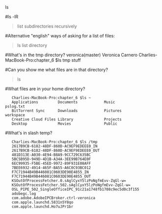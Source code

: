 ls

#ls -lR
>list subdirectories recursively

#Alternative "english" ways of asking for a list of files:

>ls
>list directory

#What's in the tmp directory?
  veronica(master) Veronica Carnero
  Charlies-MacBook-Pro:chapter_6 $ls tmp
  stuff

#Can you show me what files are in that directory?
>ls

#What files are in your home directory?
```veronica(master) Veronica Carnero
   Charlies-MacBook-Pro:chapter_6 $ls ~
   Applications         Documents            Music                pslog.txt
   BitTorrent Sync      Downloads            Pictures             workspace
   Creative Cloud Files Library              Projects
   Desktop              Movies               Public
```
 
#What's in slash temp?
```veronica(master) Veronica Carnero
   Charlies-MacBook-Pro:chapter_6 $ls /tmp
   2617B9CB-6182-48DF-860D-AC9EF9EDEEE0_IN
   2617B9CB-6182-48DF-860D-AC9EF9EDEEE0_OUT
   481D313E-A030-4E94-B8A9-9CC729C635BC
   5BC5B95D-949D-4D1B-A34A-3EE99B764E0F
   6EC99935-F5BE-45ED-9972-89F931E08AFF
   7BEE6932-4914-465F-BA55-A6C0C93BC012
   F7C71944B49B446081C0603DE90E4855_IN
   F7C71944B49B446081C0603DE90E4855_OUT
   KSOutOfProcessFetcher.0.sAglCyxY5lzPoNgfmEvv-ZqGl-w=
   KSOutOfProcessFetcher.502.sAglCyxY5lzPoNgfmEvv-ZqGl-w=
   OSL_PIPE_502_SingleOfficeIPC_91c21a1748fb1708c9ec5d0c3f155
   adobegc.log
   com.adobe.AdobeIPCBroker.ctrl-veronica
   com.apple.launchd.5831n5Y8qo
   com.apple.launchd.Ho7uJPr1br
```
 





